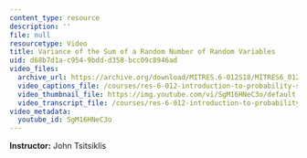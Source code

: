 ```yaml
---
content_type: resource
description: ''
file: null
resourcetype: Video
title: Variance of the Sum of a Random Number of Random Variables
uid: d68b7d1a-c954-9bdd-d358-bcc09c8946ad
video_files:
  archive_url: https://archive.org/download/MITRES.6-012S18/MITRES6_012S18_L13-11_300k.mp4
  video_captions_file: /courses/res-6-012-introduction-to-probability-spring-2018/335d7ccf51af5500b28d5c801bba9cca_SgM16HNeC3o.vtt
  video_thumbnail_file: https://img.youtube.com/vi/SgM16HNeC3o/default.jpg
  video_transcript_file: /courses/res-6-012-introduction-to-probability-spring-2018/a03239f00d4683ad34f955c5feda871f_SgM16HNeC3o.pdf
video_metadata:
  youtube_id: SgM16HNeC3o
---
```


**Instructor:** John Tsitsiklis